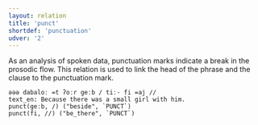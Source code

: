 ```yaml
---
layout: relation
title: 'punct'
shortdef: 'punctuation'
udver: '2'
---
```


As an analysis of spoken data, punctuation marks indicate a break in the prosodic flow. 
This relation is used to link the head of the phrase and the clause to the punctuation mark.

~~~ sdparse
əəə dabaloː =t ʔoːr geːb / tiː- fi =aj //
text_en: Because there was a small girl with him.
punct(geːb, /) ("beside", `PUNCT`)
punct(fi, //) ("be_there", `PUNCT`)
~~~

<!-- Interlanguage links updated Po 11. listopadu 2024, 20:11:27 CET -->
